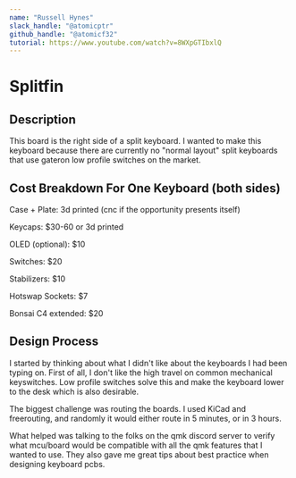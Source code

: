 ```yaml
---
name: "Russell Hynes"
slack_handle: "@atomicptr"
github_handle: "@atomicf32"
tutorial: https://www.youtube.com/watch?v=8WXpGTIbxlQ
---
```


# Splitfin

<!-- Describe your board in 2-3 sentences. What are you making? What will it do? -->
## Description
This board is the right side of a split keyboard. I wanted to make this keyboard because there are currently no "normal layout" split keyboards that use gateron low profile switches on the market.
<!-- How much is it going to cost? -->
## Cost Breakdown For One Keyboard (both sides)
Case + Plate: 3d printed (cnc if the opportunity presents itself)

Keycaps: $30-60 or 3d printed

OLED (optional): $10

Switches: $20

Stabilizers: $10

Hotswap Sockets: $7

Bonsai C4 extended: $20 
<!-- Tell us a little bit about your design process. What were some challenges? What helped? ***Totally optional*** -->
## Design Process
I started by thinking about what I didn't like about the keyboards I had been typing on. First of all, I don't like the high travel on common mechanical keyswitches. Low profile switches solve this and make the keyboard lower to the desk which is also desirable.

The biggest challenge was routing the boards. I used KiCad and freerouting, and randomly it would either route in 5 minutes, or in 3 hours.

What helped was talking to the folks on the qmk discord server to verify what mcu/board would be compatible with all the qmk features that I wanted to use. They also gave me great tips about best practice when designing keyboard pcbs.